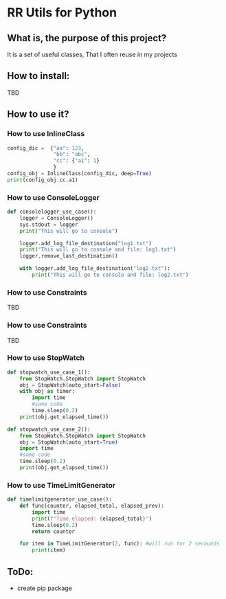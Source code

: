 # RR Utils for Python

## What is, the purpose of this project?
It is a set of useful classes, That I often reuse in my projects

## How to install:
TBD


## How to use it?
### How to use InlineClass
```python
config_dic =  {"aa": 123, 
               "bb": "abc", 
               "cc": {"a1": 1}
               }
config_obj = InlineClass(config_dic, deep=True)
print(config_obj.cc.a1)
```

### How to use ConsoleLogger
```python
def consolelogger_use_case():
    logger = ConsoleLogger()
    sys.stdout = logger
    print("This will go to console")

    logger.add_log_file_destination("log1.txt")
    print("This will go to console and file: log1.txt")
    logger.remove_last_destination()

    with logger.add_log_file_destination("log2.txt"):
        print("This will go to console and file: log2.txt")
```

### How to use Constraints
TBD

### How to use Constraints
TBD

### How to use StopWatch
```python
def stopwatch_use_case_1():
    from StopWatch.StopWatch import StopWatch
    obj = StopWatch(auto_start=False)
    with obj as timer:
        import time
        #some code
        time.sleep(0.2)
    print(obj.get_elapsed_time())
```

```python
def stopwatch_use_case_2():
    from StopWatch.StopWatch import StopWatch
    obj = StopWatch(auto_start=True)
    import time
    #some code
    time.sleep(0.2)
    print(obj.get_elapsed_time())
```

### How to use TimeLimitGenerator
```python
def timelimitgenerator_use_case():
    def func(counter, elapsed_total, elapsed_prev):
        import time
        print(f"Time elapsed: {elapsed_total}")
        time.sleep(0.2)
        return counter

    for item in TimeLimitGenerator(2, func): #will run for 2 secounds
        print(item)
```


## ToDo:
* create pip package


